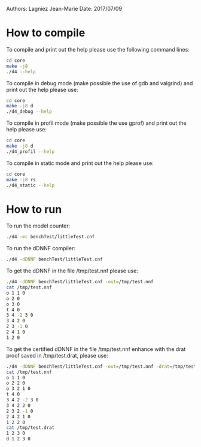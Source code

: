 Authors: Lagniez Jean-Marie
Date: 2017/07/09

# How to compile

To compile and print out the help please use the following command lines:

```bash
cd core
make -j8
./d4 --help
```

To compile in debug mode (make possible the use of gdb and valgrind) and print out the help  please use:

```bash
cd core
make -j8 d
./d4_debug --help
```

To compile in profil mode (make possible the use gprof) and print out the help please use:

```bash
cd core
make -j8 d
./d4_profil --help
```


To compile in static mode and print out the help please use:

```bash
cd core
make -j8 rs
./d4_static --help
```



# How to run

To run the model counter:

```bash
./d4 -mc benchTest/littleTest.cnf
```

To run the dDNNF compiler:

```bash
./d4 -dDNNF benchTest/littleTest.cnf
```

To get the dDNNF in the file /tmp/test.nnf please use:

```bash
./d4 -dDNNF benchTest/littleTest.cnf -out=/tmp/test.nnf
cat /tmp/test.nnf
o 1 1 0
o 2 0
o 3 0
t 4 0
3 4 -2 3 0
3 4 2 0
2 3 -1 0
2 4 1 0
1 2 0
```

To get the certified dDNNF in the file /tmp/test.nnf enhance with the drat proof saved in /tmp/test.drat, please use:

```bash
./d4 -dDNNF benchTest/littleTest.cnf -out=/tmp/test.nnf -drat=/tmp/test.drat
cat /tmp/test.nnf
o 1 1 0
o 2 2 0
o 3 2 1 0
t 4 0
3 4 2 -2 3 0
3 4 2 2 0
2 3 2 -1 0
2 4 2 1 0
1 2 2 0
cat /tmp/test.drat
1 2 3 0
d 1 2 3 0
```
